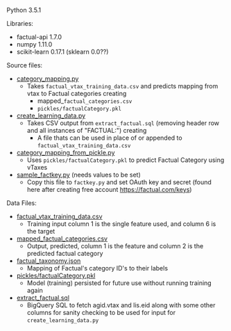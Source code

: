 Python 3.5.1

Libraries:
* factual-api 1.7.0
* numpy 1.11.0
* scikit-learn 0.17.1 (sklearn 0.0??)

Source files:
* [category_mapping.py](category_mapping.py)
  * Takes `factual_vtax_training_data.csv` and predicts mapping from vtax to Factual categories creating
    *  mapped_`factual_categories.csv`
    *  `pickles/factualCategory.pkl`
* [create_learning_data.py](create_learning_data.py)
  * Takes CSV output from `extract_factual.sql` (removing header row and all instances of "FACTUAL:") creating
    *  A file thats can be used in place of or appended to `factual_vtax_training_data.csv`
* [category_mapping_from_pickle.py](category_mapping_from_pickle.py)
  * Uses `pickles/factualCategory.pkl` to predict Factual Category using vTaxes
* [sample_factkey.py](sample_factkey.py) (needs values to be set)
  * Copy this file to `factkey.py` and set OAuth key and secret (found here after creating free account https://factual.com/keys)

Data Files:
* [factual_vtax_training_data.csv](data/factual_vtax_training_data.csv)
  * Training input column 1 is the single feature used, and column 6 is the target
* [mapped_factual_categories.csv](data/mapped_factual_categories.csv)
  * Output, predicted, column 1 is the feature and column 2 is the predicted factual category  
* [factual_taxonomy.json](data/factual_taxonomy.json)
  * Mapping of Factual's category ID's to their labels
* [pickles/factualCategory.pkl](data/pickles/factualCategory.pkl)
  * Model (training) persisted for future use without running training again
* [extract_factual.sql](data/extract_factual.sql)
  * BigQuery SQL to fetch agid.vtax and lis.eid along with some other columns for sanity checking to be used for input for `create_learning_data.py`
